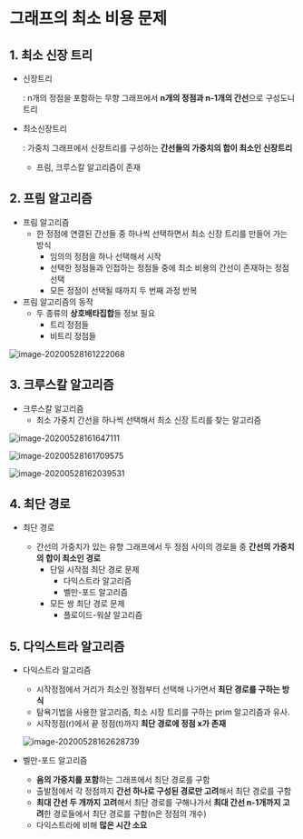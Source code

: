 # 그래프의 최소 비용 문제

## 1. 최소 신장 트리

- 신장트리

  : n개의 정점을 포함하는 무향 그래프에서 **n개의 정점과 n-1개의 간선**으로 구성도니 트리

- 최소신장트리

  : 가중치 그래프에서 신장트리를 구성하는 **간선들의 가중치의 합이 최소인 신장트리**

  - 프림, 크루스칼 알고리즘이 존재

## 2. 프림 알고리즘

- 프림 알고리즘
  - 한 정점에 연결된 간선들 중 하나씩 선택하면서 최소 신장 트리를 만들어 가는 방식
    - 임의의 정점을 하나 선택해서 시작
    - 선택한 정점들과 인접하는 정점들 중에 최소 비용의 간선이 존재하는 정점 선택
    - 모든 정점이 선택될 때까지 두 번째 과정 반복
- 프림 알고리즘의 동작
  - 두 종류의 **상호배타집합**들 정보 필요
    - 트리 정점들
    - 비트리 정점들

![image-20200528161222068](C:\Users\lenovo\AppData\Roaming\Typora\typora-user-images\image-20200528161222068.png)



## 3. 크루스칼 알고리즘

- 크루스칼 알고리즘
  - 최소 가중치 간선을 하나씩 선택해서 최소 신장 트리를 찾는 알고리즘

![image-20200528161647111](C:\Users\lenovo\AppData\Roaming\Typora\typora-user-images\image-20200528161647111.png)

![image-20200528161709575](C:\Users\lenovo\AppData\Roaming\Typora\typora-user-images\image-20200528161709575.png)

![image-20200528162039531](C:\Users\lenovo\AppData\Roaming\Typora\typora-user-images\image-20200528162039531.png)



## 4. 최단 경로

- 최단 경로

  - 간선의 가중치가 있는 유향 그래프에서 두 정점 사이의 경로들 중 **간선의 가중치의 합이 최소인 경로**
    - 단일 시작점 최단 경로 문제
      - 다익스트라 알고리즘
      - 벨만-포드 알고리즘
    - 모든 쌍 최단 경로 문제
      - 플로이드-워샬 알고리즘

  

## 5. 다익스트라 알고리즘

- 다익스트라 알고리즘

  - 시작정점에서 거리가 최소인 정점부터 선택해 나가면서 **최단 경로를 구하는 방식**
  - 탐욕기법을 사용한 알고리즘, 최소 시장 트리를 구하는  prim 알고리즘과 유사.
  - 시작정점(r)에서 끝 정점(t)까지 **최단 경로에 정점 x가 존재**

  ![image-20200528162628739](C:\Users\lenovo\AppData\Roaming\Typora\typora-user-images\image-20200528162628739.png)

- 벨만-포드 알고리즘
  - **음의 가중치를 포함**하는 그래프에서 최단 경로를 구함
  - 출발점에서 각 정점까지 **간선 하나로 구성된 경로만 고려**해서 최단 경로를 구함
  - **최대 간선 두 개까지 고려**해서 최단 경로를 구해나가서 **최대 간선 n-1개까지 고려**한 경로들에서 최단 경로를 구함(n은 정점의 개수)
  - 다익스트라에 비해 **많은 시간 소요**

